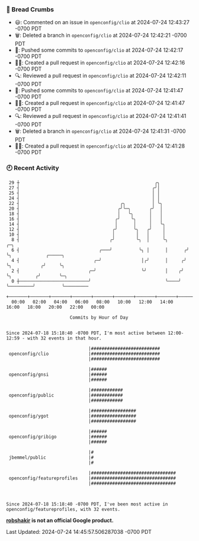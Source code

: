### 🍞 Bread Crumbs

 * 😃: Commented on an issue in `openconfig/clio` at 2024-07-24 12:43:27 -0700 PDT
 * 🗑: Deleted a branch in `openconfig/clio` at 2024-07-24 12:42:21 -0700 PDT
 * 🚢: Pushed some commits to `openconfig/clio` at 2024-07-24 12:42:17 -0700 PDT
 * ✍🏼: Created a pull request in `openconfig/clio` at 2024-07-24 12:42:16 -0700 PDT
 * 🔍: Reviewed a pull request in  `openconfig/clio` at 2024-07-24 12:42:11 -0700 PDT
 * 🚢: Pushed some commits to `openconfig/clio` at 2024-07-24 12:41:47 -0700 PDT
 * ✍🏼: Created a pull request in `openconfig/clio` at 2024-07-24 12:41:47 -0700 PDT
 * 🔍: Reviewed a pull request in  `openconfig/clio` at 2024-07-24 12:41:41 -0700 PDT
 * 🗑: Deleted a branch in `openconfig/clio` at 2024-07-24 12:41:31 -0700 PDT
 * ✍🏼: Created a pull request in `openconfig/clio` at 2024-07-24 12:41:28 -0700 PDT

### 🕘 Recent Activity
```
 29 ┼                                                   ╭╮
 27 ┤                                                  ╭╯│
 25 ┤                                                  │ │
 24 ┤                                                  │ │
 22 ┤                                      ╭╮          │ ╰╮
 20 ┤                                     ╭╯╰─╮       ╭╯  │
 18 ┤                                     │   ╰╮      │   │
 16 ┤                                    ╭╯    ╰╮     │   │
 14 ┤                                    │      │     │   ╰╮
 12 ┤                                   ╭╯      ╰╮   ╭╯    │
 10 ┤                                   │        │   │     │
  8 ┤                                  ╭╯        ╰╮  │     ╰╮       ╭─╮
  6 ┤                              ╭───╯          ╰╮ │      │      ╭╯ ╰╮             ╭─────╮
  4 ┤                            ╭─╯               │╭╯      │     ╭╯   ╰╮           ╭╯     ╰╮
  2 ┤                          ╭─╯                 ╰╯       │    ╭╯     ╰╮         ╭╯       ╰─╮
  0 ┼──────────────────────────╯                            ╰────╯       ╰─────────╯          ╰─────────
    +───────+───────+───────+───────+───────+───────+───────+───────+───────+───────+───────+───────+────
  00:00   02:00   04:00   06:00   08:00   10:00   12:00   14:00   16:00   18:00   20:00   22:00   00:00   

						Commits by Hour of Day


Since 2024-07-18 15:18:40 -0700 PDT, I'm most active between 12:00-12:59 - with 32 events in that hour.

```



```
                               |##########################
 openconfig/clio               |##########################
                               |##########################

                               |######
 openconfig/gnsi               |######
                               |######

                               |############
 openconfig/public             |############
                               |############

                               |#################
 openconfig/ygot               |#################
                               |#################

                               |######
 openconfig/gribigo            |######
                               |######

                               |#
 jbemmel/public                |#
                               |#

                               |################################
 openconfig/featureprofiles    |################################
                               |################################



Since 2024-07-18 15:18:40 -0700 PDT, I've been most active in openconfig/featureprofiles, with 32 events.

```
**[robshakir](mailto:robjs@google.com) is not an official Google product.**  


Last Updated: 2024-07-24 14:45:57.506287038 -0700 PDT

